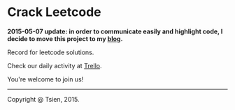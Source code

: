 # Crack Leetcode
**2015-05-07 update: in order to communicate easily and highlight code, I decide to move this project to my [blog](www.tsien.github.io).** 


Record for leetcode solutions.

Check our daily activity at [Trello](https://trello.com/b/fzE3eZ4B/crack-leetcode).

You're welcome to join us!

---
Copyright @ Tsien, 2015.
